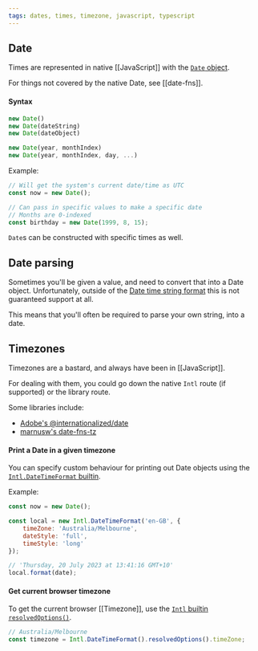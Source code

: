 ```yaml
---
tags: dates, times, timezone, javascript, typescript
---
```


## Date

Times are represented in native [[JavaScript]] with the [`Date` object](https://developer.mozilla.org/en-US/docs/Web/JavaScript/Reference/Global_Objects/Date).

For things not covered by the native Date, see [[date-fns]].

#### Syntax

```js
new Date()
new Date(dateString)
new Date(dateObject)

new Date(year, monthIndex)
new Date(year, monthIndex, day, ...)
```

Example:

```js
// Will get the system's current date/time as UTC
const now = new Date();

// Can pass in specific values to make a specific date
// Months are 0-indexed
const birthday = new Date(1999, 8, 15);
```

`Date`s can be constructed with specific times as well.

## Date parsing

Sometimes you'll be given a value, and need to convert that into a Date object.
Unfortunately, outside of the [Date time string format](https://developer.mozilla.org/en-US/docs/Web/JavaScript/Reference/Global_Objects/Date#date_time_string_format) this is not guaranteed support at all.

This means that you'll often be required to parse your own string, into a date.

## Timezones

Timezones are a bastard, and always have been in [[JavaScript]].

For dealing with them, you could go down the native `Intl` route (if supported) or the library route.

Some libraries include:
- [Adobe's @internationalized/date](https://discord.com/channels/@me/1115862362860302347/1131427716491649086)
- [marnusw's date-fns-tz](https://discord.com/channels/@me/1115862362860302347/1131427852294832178)

#### Print a Date in a given timezone

You can specify custom behaviour for printing out Date objects using the [`Intl.DateTimeFormat` builtin](https://developer.mozilla.org/en-US/docs/Web/JavaScript/Reference/Global_Objects/Intl/DateTimeFormat/DateTimeFormat#options).

Example:

```js
const now = new Date();

const local = new Intl.DateTimeFormat('en-GB', { 
	timeZone: 'Australia/Melbourne',
	dateStyle: 'full',
	timeStyle: 'long'
});

// 'Thursday, 20 July 2023 at 13:41:16 GMT+10'
local.format(date);
```

#### Get current browser timezone

To get the current browser [[Timezone]], use the [`Intl` builtin `resolvedOptions()`](https://developer.mozilla.org/en-US/docs/Web/JavaScript/Reference/Global_Objects/Intl/DateTimeFormat/resolvedOptions).

```js
// Australia/Melbourne
const timezone = Intl.DateTimeFormat().resolvedOptions().timeZone;
```
